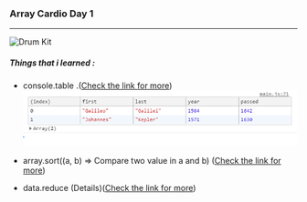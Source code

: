 ### Array Cardio Day 1

<hr>

![Drum Kit](../array-cardio-day-one/array-cardio-day-one.png)

##### Things that i learned :

- console.table .([Check the link for more](https://developer.mozilla.org/en-US/docs/Web/API/Console/table))
  ![Console.table](../array-cardio-day-one/console.table.png)

- array.sort((a, b) => Compare two value in a and b) ([Check the link for more](https://developer.mozilla.org/tr/docs/Web/JavaScript/Reference/Global_Objects/Array/sort))

- data.reduce (Details)([Check the link for more](https://developer.mozilla.org/en-US/docs/Web/JavaScript/Reference/Global_Objects/Array/Reduce))

